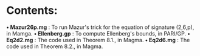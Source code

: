 # Contents:
**• Mazur26p.mg** : To run Mazur's trick for the equation of signature (2,6,p), in Mamga.
**• Ellenberg.gp** : To compute Ellenberg's bounds, in PARI/GP.
**• Eq2d2.mg** :  The code used in Theorem 8.1., in Magma.
**• Eq2d6.mg** :  The code used in Theorem 8.2., in Magma.
